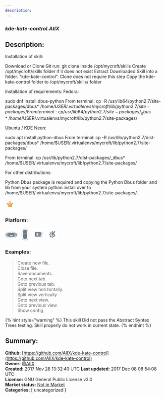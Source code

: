```yaml
---
description: 
---
```


### _kde-kate-control.AIIX_  
## Description:  
Installation of skill:

Download or Clone Git run: git clone  inside /opt/mycroft/skills
Create /opt/mycroft/skills folder if it does not exist
Extract Downloaded Skill into a folder. "kde-kate-control". Clone does not require this step
Copy the kde-kate-control folder to /opt/mycroft/skills/ folder

Installation of requirements:
Fedora:

sudo dnf install dbus-python
From terminal: cp -R /usr/lib64/python2.7/site-packages/dbus* /home/$USER/.virtualenvs/mycroft/lib/python2.7/site-packages/
From terminal: cp /usr/lib64/python2.7/site-packages/_dbus* /home/$USER/.virtualenvs/mycroft/lib/python2.7/site-packages/

Ubuntu / KDE Neon:

sudo apt install python-dbus
From terminal: cp -R /usr/lib/python2.7/dist-packages/dbus* /home/$USER/.virtualenvs/mycroft/lib/python2.7/site-packages/

From terminal: cp /usr/lib/python2.7/dist-packages/_dbus* /home/$USER/.virtualenvs/mycroft/lib/python2.7/site-packages/


For other distributions:

Python Dbus package is required and copying the Python Dbus folder and lib from your system python install over to /home/$USER/.virtualenvs/mycroft/lib/python2.7/site-packages/.
  
![](../.gitbook/assets/star.png)  
  
### Platform:  
 ![Mark I](../.gitbook/assets/mark-1-icon.png)  ![Mark II](../.gitbook/assets/mark-2-icon.png)  ![Picroft](../.gitbook/assets/picroft-icon.png)  ![plasmoid](../.gitbook/assets/kde.png)   
### Examples:  
> Create new file.  
> Close file.  
> Save documents.  
> Goto next tab.  
> Goto previous tab.  
> Split view horizontally.  
> Split view vertically.  
> Goto next view.  
> Goto previous view.  
> Show config.  
  
{% hint style="warning" %}
This skill Did not pass the Abstract Syntax Trees testing. Skill properly do not work in current state.
{% endhint %}
  
## Summary:  
**Github:** [https://github.com/AIIX/kde-kate-control](https://github.com/AIIX/kde-kate-control)  
**Owner:** [@AIIX](https://github.com/AIIX)  
**Created:** 2017 Nov 28 13:32:40 UTC  **Last updated:** 2017 Dec 08 08:54:08 UTC  
**License:** GNU General Public License v3.0  
**Market status:** [Not in Market](https://market.mycroft.ai/skill/)  
**Categories:** [ uncategorized ]   
